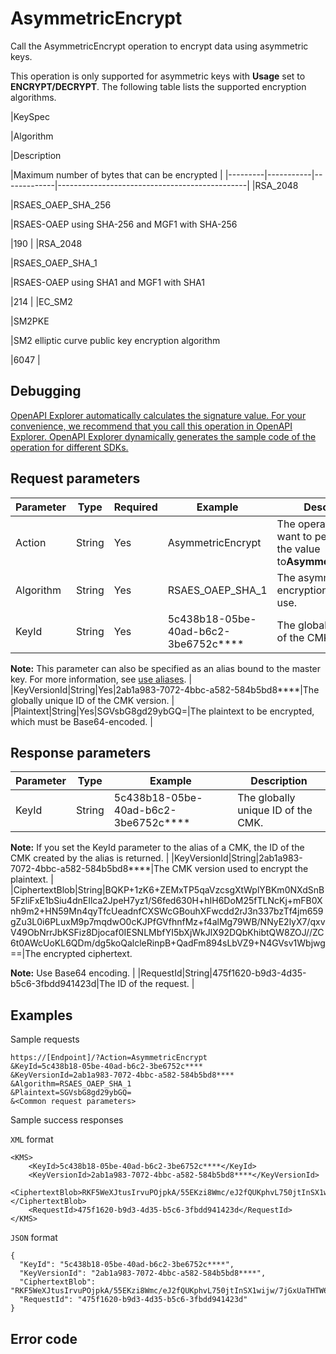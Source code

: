 # AsymmetricEncrypt

Call the AsymmetricEncrypt operation to encrypt data using asymmetric keys.

This operation is only supported for asymmetric keys with **Usage** set to **ENCRYPT/DECRYPT**. The following table lists the supported encryption algorithms.

|KeySpec

|Algorithm

|Description

|Maximum number of bytes that can be encrypted |
|---------|-----------|-------------|-----------------------------------------------|
|RSA\_2048

|RSAES\_OAEP\_SHA\_256

|RSAES-OAEP using SHA-256 and MGF1 with SHA-256

|190 |
|RSA\_2048

|RSAES\_OAEP\_SHA\_1

|RSAES-OAEP using SHA1 and MGF1 with SHA1

|214 |
|EC\_SM2

|SM2PKE

|SM2 elliptic curve public key encryption algorithm

|6047 |

## Debugging

[OpenAPI Explorer automatically calculates the signature value. For your convenience, we recommend that you call this operation in OpenAPI Explorer. OpenAPI Explorer dynamically generates the sample code of the operation for different SDKs.](https://api.aliyun.com/#product=Kms&api=AsymmetricEncrypt&type=RPC&version=2016-01-20)

## Request parameters

|Parameter|Type|Required|Example|Description|
|---------|----|--------|-------|-----------|
|Action|String|Yes|AsymmetricEncrypt|The operation that you want to perform. Set the value to**AsymmetricEncrypt**. |
|Algorithm|String|Yes|RSAES\_OAEP\_SHA\_1|The asymmetric encryption algorithm to use. |
|KeyId|String|Yes|5c438b18-05be-40ad-b6c2-3be6752c\*\*\*\*|The globally unique ID of the CMK.

**Note:** This parameter can also be specified as an alias bound to the master key. For more information, see [use aliases](~~68522~~). |
|KeyVersionId|String|Yes|2ab1a983-7072-4bbc-a582-584b5bd8\*\*\*\*|The globally unique ID of the CMK version. |
|Plaintext|String|Yes|SGVsbG8gd29ybGQ=|The plaintext to be encrypted, which must be Base64-encoded. |

## Response parameters

|Parameter|Type|Example|Description|
|---------|----|-------|-----------|
|KeyId|String|5c438b18-05be-40ad-b6c2-3be6752c\*\*\*\*|The globally unique ID of the CMK.

**Note:** If you set the KeyId parameter to the alias of a CMK, the ID of the CMK created by the alias is returned. |
|KeyVersionId|String|2ab1a983-7072-4bbc-a582-584b5bd8\*\*\*\*|The CMK version used to encrypt the plaintext. |
|CiphertextBlob|String|BQKP+1zK6+ZEMxTP5qaVzcsgXtWplYBKm0NXdSnB5FzliFxE1bSiu4dnEIlca2JpeH7yz1/S6fed630H+hIH6DoM25fTLNcKj+mFB0Xnh9m2+HN59Mn4qyTfcUeadnfCXSWcGBouhXFwcdd2rJ3n337bzTf4jm659gZu3L0i6PLuxM9p7mqdwO0cKJPfGVfhnfMz+f4alMg79WB/NNyE2lyX7/qxvV49ObNrrJbKSFiz8Djocaf0IESNLMbfYI5bXjWkJlX92DQbKhibtQW8ZOJ//ZC6t0AWcUoKL6QDm/dg5koQalcleRinpB+QadFm894sLbVZ9+N4GVsv1Wbjwg==|The encrypted ciphertext.

**Note:** Use Base64 encoding. |
|RequestId|String|475f1620-b9d3-4d35-b5c6-3fbdd941423d|The ID of the request. |

## Examples

Sample requests

```
https://[Endpoint]/?Action=AsymmetricEncrypt
&KeyId=5c438b18-05be-40ad-b6c2-3be6752c****
&KeyVersionId=2ab1a983-7072-4bbc-a582-584b5bd8****
&Algorithm=RSAES_OAEP_SHA_1
&Plaintext=SGVsbG8gd29ybGQ=
&<Common request parameters>
```

Sample success responses

`XML` format

```
<KMS>
    <KeyId>5c438b18-05be-40ad-b6c2-3be6752c****</KeyId>
    <KeyVersionId>2ab1a983-7072-4bbc-a582-584b5bd8****</KeyVersionId>
    <CiphertextBlob>RKF5WeXJtusIrvuPOjpkA/55EKzi8Wmc/eJ2fQUKphvL750jtInSX1wijw/7jGxUaTHTW6tgIJl2ReN1aI1/wxqGxdzScwsMHxCBncnzQsZF+Fi4UFpI9pr4A1wc2u5Ngwyx9uA4K/kJ5bkS4NvmanxssAPZfSfbJSrAWlCP11tS0Cd54tQVGj4XK9tP9bJDKzKis1NClsOXZtNPX88kUqr3LkgFCsD07IwiePAfI2tn2fzeisje1Q7/d6VkF48c3ZE0DAmnLRujt3yRRGDaKUkI6SUDjuKD4yqBUX15/DKfJtya+JIPQGiO2IEPlhL7+NMT17U0tKtK5ZPNEwxfZw==</CiphertextBlob>
    <RequestId>475f1620-b9d3-4d35-b5c6-3fbdd941423d</RequestId>
</KMS>
```

`JSON` format

```
{
  "KeyId": "5c438b18-05be-40ad-b6c2-3be6752c****",
  "KeyVersionId": "2ab1a983-7072-4bbc-a582-584b5bd8****",
  "CiphertextBlob": "RKF5WeXJtusIrvuPOjpkA/55EKzi8Wmc/eJ2fQUKphvL750jtInSX1wijw/7jGxUaTHTW6tgIJl2ReN1aI1/wxqGxdzScwsMHxCBncnzQsZF+Fi4UFpI9pr4A1wc2u5Ngwyx9uA4K/kJ5bkS4NvmanxssAPZfSfbJSrAWlCP11tS0Cd54tQVGj4XK9tP9bJDKzKis1NClsOXZtNPX88kUqr3LkgFCsD07IwiePAfI2tn2fzeisje1Q7/d6VkF48c3ZE0DAmnLRujt3yRRGDaKUkI6SUDjuKD4yqBUX15/DKfJtya+JIPQGiO2IEPlhL7+NMT17U0tKtK5ZPNEwxfZw==",
  "RequestId": "475f1620-b9d3-4d35-b5c6-3fbdd941423d"
}
```

## Error code

